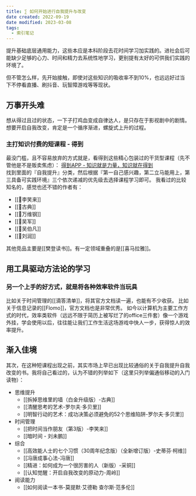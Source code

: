 ```yaml
---
title: ∑ 如何开始进行自我提升与改变
date created: 2022-09-19
date modified: 2023-03-08
tags:
  - 索引笔记
---
```


提升基础底层通用能力，这些本应是本科阶段去花时间学习加实践的。进社会后可能缺少足够的心力、时间和精力去系统性地学习，更别提有太好的可供我们实践的环境了。

但不管怎么样，先开始接触，即使对这些知识的吸收率不到10%，也远远好过当下不停看直播、刷抖音、玩智障游戏等等现状。

## 万事开头难

想从得过且过的状态，一下子打鸡血变成自律达人，是只存在于影视剧中的剧情。想要开启自我改变，肯定是一个循序渐进，螺旋式上升的过程。

### 主打知识付费的短课程 - 得到

最没门槛，且不容易放弃的方式就是，看得到这些精心包装过的干货型课程（先不管他是不是贩卖焦虑）：
[得到APP - 知识就是力量，知识就在得到](https://www.dedao.cn/)  
找到里面的『自我提升』分类，然后根据『第一自己感兴趣，第二立马能用上，第三具备可实践环境』三个依次递减的优先级去选择课程学习即可。
我看过的比较知名的，感觉也还不错的作者有：

- [[🧑李笑来]]
- [[🧑古典]]
- [[🧑万维钢]]
- [[🧑吴军]]
- [[🧑吴伯凡]]
- [[🧑刘润]]

其他竞品主要是[[樊登读书]]。有一定领域重叠的是[[喜马拉雅]]。

## 用工具驱动方法论的学习

### 另一个上手的好方式，就是将各种效率软件当玩具

比如关于时间管理的[[滴答清单]]，将其官方文档读一遍，也能有不少收获。
比如关于信息记录的[[Flomo]]，官方文档也是非常优秀。
如今以计算机为主要工作方式的时代，效率类软件（远远不限于简历上被写烂了的office三件套）像一个游戏外挂，学会使用以后，往往能让我们工作生活这场游戏中快人一步，获得惊人的效率提升。

## 渐入佳境

其次，在这种短课程出现之前，其实市场上早已出现比较通俗的关于自我提升自我改变的书。我将自己看过的，认为不错的列举如下（这里只列举偏通俗移动的入门读物）：

- 思维提升
	- [[拆掉思维里的墙（白金升级版）-古典]]
	- [[清醒思考的艺术-罗尔夫·多贝里]]
	- [[明智行动的艺术：成功决策必须避免的52个思维陷阱-罗尔夫·多贝里]]
- 时间管理
	- [[把时间当作朋友（第3版）-李笑来]]
	- [[暗时间 - 刘未鹏]]
- 综合
	- [[高效能人士的七个习惯（30周年纪念版）（全新增订版）-史蒂芬·柯维]]
	- [[冯唐成事心法-冯唐]]
	- [[精进：如何成为一个很厉害的人（新版）-采铜]]
	- [[认知觉醒：开启自我改变的原动力-周岭]]
- 阅读能力
	- [[如何阅读一本书-莫提默·艾德勒 查尔斯·范多伦]]
